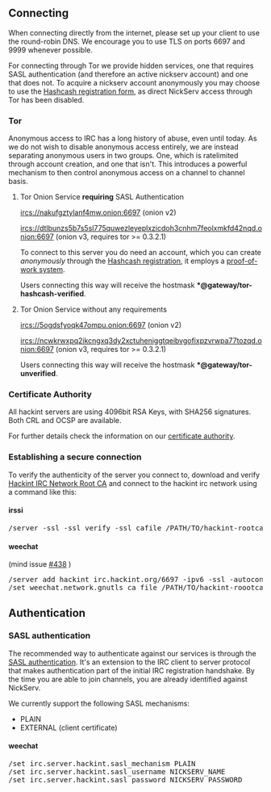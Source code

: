 ## Connecting

When connecting directly from the internet, please set up your client to use the round-robin DNS. We encourage you to use TLS on ports 6697 and 9999 whenever possible.

For connecting through Tor we provide hidden services, one that requires SASL authentication (and therefore an active nickserv account) and one that does not. To acquire a nickserv account anonymously you may choose to use the [Hashcash registration form](http://hashcash.hackint.org), as direct NickServ access through Tor has been disabled.

### Tor

Anonymous access to IRC has a long history of abuse, even until today. As we do not wish to disable anonymous access entirely, we are instead separating anonymous users in two groups. One, which is ratelimited through account creation, and one that isn't. This introduces a powerful mechanism to then control anonymous access on a channel to channel basis.

1. Tor Onion Service **requiring** SASL Authentication

   <ircs://nakufgztylanf4mw.onion:6697> (onion v2)

   <ircs://dtlbunzs5b7s5sl775quwezleyeplxzicdoh3cnhm7feolxmkfd42nqd.onion:6697> (onion v3, requires tor >= 0.3.2.1)

   To connect to this server you do need an account, which you can create *anonymously* through the [Hashcash registration](https://hashcash.hackint.org), it employs a [proof-of-work system](https://en.wikipedia.org/wiki/Proof-of-work_system).

   Users connecting this way will receive the hostmask **\*@gateway/tor-hashcash-verified**.

2. Tor Onion Service without any requirements

   <ircs://5ogdsfyoqk47ompu.onion:6697> (onion v2)

   <ircs://ncwkrwxpq2ikcngxq3dy2xctuheniggtqeibvgofixpzvrwpa77tozqd.onion:6697> (onion v3, requires tor >= 0.3.2.1)

   Users connecting this way will receive the hostmask **\*@gateway/tor-unverified**.

### Certificate Authority

All hackint servers are using 4096bit RSA Keys, with SHA256 signatures. Both CRL and OCSP are available.

For further details check the information on our [certificate authority](/ca).

### Establishing a secure connection

To verify the authenticity of the server you connect to, download and verify [Hackint IRC Network Root CA](/crt/rootca.crt) and connect to the hackint irc network using a command like this:

#### irssi

<pre>/server -ssl -ssl_verify -ssl_cafile /PATH/TO/hackint-rootca.crt irc.hackint.org 6697</pre>

#### weechat
(mind issue [#438](https://github.com/weechat/weechat/issues/438) )
<pre>
/server add hackint irc.hackint.org/6697 -ipv6 -ssl -autoconnect
/set weechat.network.gnutls_ca_file /PATH/TO/hackint-roootca.crt
</pre>

## Authentication
### SASL authentication

The recommended way to authenticate against our services is through the [SASL authentication](http://ircv3.net/specs/extensions/sasl-3.1.html). It's an extension to the IRC client to server protocol that makes authentication part of the initial IRC registration handshake. By the time you are able to join channels, you are already identified against NickServ.

We currently support the following SASL mechanisms:
- PLAIN
- EXTERNAL (client certificate)

#### weechat
<pre>
/set irc.server.hackint.sasl_mechanism PLAIN
/set irc.server.hackint.sasl_username NICKSERV_NAME
/set irc.server.hackint.sasl_password NICKSERV_PASSWORD
</pre>
